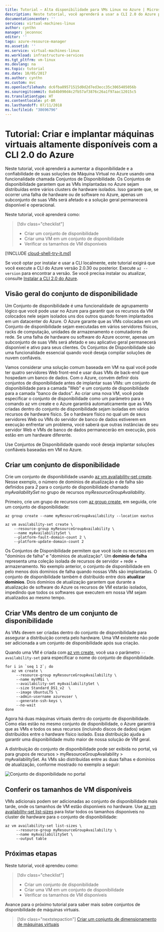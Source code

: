 ```yaml
---
title: Tutorial – Alta disponibilidade para VMs Linux no Azure | Microsoft Docs
description: Neste tutorial, você aprenderá a usar a CLI 2.0 do Azure para implantar máquinas virtuais altamente disponíveis em Conjuntos de Disponibilidade
documentationcenter: ''
services: virtual-machines-linux
author: cynthn
manager: jeconnoc
editor: ''
tags: azure-resource-manager
ms.assetid: ''
ms.service: virtual-machines-linux
ms.workload: infrastructure-services
ms.tgt_pltfrm: vm-linux
ms.devlang: na
ms.topic: tutorial
ms.date: 10/05/2017
ms.author: cynthn
ms.custom: mvc
ms.openlocfilehash: dc6fba89571515d0d2d7ed3ecc35c3065405056b
ms.sourcegitcommit: 0a84b090d4c2fb57af3876c26a1f97aac12015c5
ms.translationtype: HT
ms.contentlocale: pt-BR
ms.lasthandoff: 07/11/2018
ms.locfileid: "38696796"
---
```

# <a name="tutorial-create-and-deploy-highly-available-virtual-machines-with-the-azure-cli-20"></a>Tutorial: Criar e implantar máquinas virtuais altamente disponíveis com a CLI 2.0 do Azure

Neste tutorial, você aprenderá a aumentar a disponibilidade e a confiabilidade de suas soluções de Máquina Virtual no Azure usando uma funcionalidade chamada Conjuntos de Disponibilidade. Os Conjuntos de disponibilidade garantem que as VMs implantadas no Azure sejam distribuídas entre vários clusters de hardware isolados. Isso garante que, se ocorrer uma falha de hardware ou de software no Azure, apenas um subconjunto de suas VMs será afetado e a solução geral permanecerá disponível e operacional.

Neste tutorial, você aprenderá como:

> [!div class="checklist"]
> * Criar um conjunto de disponibilidade
> * Criar uma VM em um conjunto de disponibilidade
> * Verificar os tamanhos de VM disponíveis

[!INCLUDE [cloud-shell-try-it.md](../../../includes/cloud-shell-try-it.md)]

Se você optar por instalar e usar a CLI localmente, este tutorial exigirá que você execute a CLI do Azure versão 2.0.30 ou posterior. Execute `az --version` para encontrar a versão. Se você precisa instalar ou atualizar, consulte [Instalar a CLI 2.0 do Azure]( /cli/azure/install-azure-cli).

## <a name="availability-set-overview"></a>Visão geral do conjunto de disponibilidade

Um Conjunto de disponibilidade é uma funcionalidade de agrupamento lógico que você pode usar no Azure para garantir que os recursos da VM colocados nele sejam isolados uns dos outros quando forem implantados em um datacenter do Azure. O Azure garante que as VMs colocadas em um Conjunto de disponibilidade sejam executadas em vários servidores físicos, racks de computação, unidades de armazenamento e comutadores de rede. Se uma falha de hardware ou software do Azure ocorrer, apenas um subconjunto de suas VMs será afetado e seu aplicativo geral permanecerá disponível e ativo para seus clientes. Os Conjuntos de Disponibilidade são uma funcionalidade essencial quando você deseja compilar soluções de nuvem confiáveis.

Vamos considerar uma solução comum baseada em VM na qual você pode ter quatro servidores Web front-end e usar duas VMs de back-end que hospedam um banco de dados. Com o Azure, convém definir dois conjuntos de disponibilidade antes de implantar suas VMs: um conjunto de disponibilidade para a camada "Web" e um conjunto de disponibilidade para a camada "banco de dados". Ao criar uma nova VM, você pode especificar o conjunto de disponibilidade como um parâmetro para o comando az vm create e o Azure garantirá automaticamente que as VMs criadas dentro do conjunto de disponibilidade sejam isoladas em vários recursos de hardware físico. Se o hardware físico no qual um de seus servidores Web ou VMs do servidor de banco de dados estiverem em execução enfrentar um problema, você saberá que outras instâncias de seu servidor Web e VMs de banco de dados permanecerão em execução, pois estão em um hardware diferente.

Use Conjuntos de Disponibilidade quando você deseja implantar soluções confiáveis baseadas em VM no Azure.


## <a name="create-an-availability-set"></a>Criar um conjunto de disponibilidade

Crie um conjunto de disponibilidade usando [az vm availability-set create](/cli/azure/vm/availability-set#az_vm_availability_set_create). Nesse exemplo, o número de domínios de atualização e de falha são definidos para *2* para o conjunto de disponibilidade chamado *myAvailabilitySet* no grupo de recursos *myResourceGroupAvailability*.

Primeiro, crie um grupo de recursos com [az group create](/cli/azure/group#az-group-create), em seguida, crie um conjunto de disponibilidade:

```azurecli-interactive
az group create --name myResourceGroupAvailability --location eastus

az vm availability-set create \
    --resource-group myResourceGroupAvailability \
    --name myAvailabilitySet \
    --platform-fault-domain-count 2 \
    --platform-update-domain-count 2
```

Os Conjuntos de Disponibilidade permitem que você isole os recursos em "domínios de falha" e "domínios de atualização". Um **domínio de falha** representa uma coleção isolada de recursos de servidor + rede + armazenamento. No exemplo anterior, o conjunto de disponibilidade em pelo menos dois domínios de falha quando nossas VMs são implantadas. O conjunto de disponibilidade também é distribuído entre dois **atualizar domínios**. Dois domínios de atualização garantem que durante a atualização de software do Azure os recursos de VM estarão isolados, impedindo que todos os softwares que executem em nossa VM sejam atualizados ao mesmo tempo.


## <a name="create-vms-inside-an-availability-set"></a>Criar VMs dentro de um conjunto de disponibilidade

As VMs devem ser criadas dentro do conjunto de disponibilidade para assegurar a distribuição correta pelo hardware. Uma VM existente não pode ser adicionada a um conjunto de disponibilidade após sua criação.

Quando uma VM é criada com [az vm create](/cli/azure/vm#az_vm_create), você usa o parâmetro `--availability-set` para especificar o nome do conjunto de disponibilidade.

```azurecli-interactive
for i in `seq 1 2`; do
   az vm create \
     --resource-group myResourceGroupAvailability \
     --name myVM$i \
     --availability-set myAvailabilitySet \
     --size Standard_DS1_v2  \
     --image UbuntuLTS \
     --admin-username azureuser \
     --generate-ssh-keys \
     --no-wait
done
```

Agora há duas máquinas virtuais dentro do conjunto de disponibilidade. Como elas estão no mesmo conjunto de disponibilidade, o Azure garantirá que as VMs e todos os seus recursos (incluindo discos de dados) sejam distribuídos entre o hardware físico isolado. Essa distribuição ajuda a garantir uma disponibilidade muito maior de nossa solução de VM geral.

A distribuição do conjunto de disponibilidade pode ser exibida no portal, vá para grupos de recursos > myResourceGroupAvailability > myAvailabilitySet. As VMs são distribuídas entre as duas falhas e domínios de atualização, conforme mostrado no exemplo a seguir:

![Conjunto de disponibilidade no portal](./media/tutorial-availability-sets/fd-ud.png)

## <a name="check-for-available-vm-sizes"></a>Conferir os tamanhos de VM disponíveis

VMs adicionais podem ser adicionadas ao conjunto de disponibilidade mais tarde, onde os tamanhos de VM estão disponíveis no hardware. Use [az vm availability-set list-sizes](/cli/azure/availability-set#az_availability_set_list_sizes) para listar todos os tamanhos disponíveis no cluster de hardware para o conjunto de disponibilidade:

```azurecli-interactive
az vm availability-set list-sizes \
     --resource-group myResourceGroupAvailability \
     --name myAvailabilitySet \
     --output table
```

## <a name="next-steps"></a>Próximas etapas

Neste tutorial, você aprendeu como:

> [!div class="checklist"]
> * Criar um conjunto de disponibilidade
> * Criar uma VM em um conjunto de disponibilidade
> * Verificar os tamanhos de VM disponíveis

Avance para o próximo tutorial para saber mais sobre conjuntos de disponibilidade de máquinas virtuais.

> [!div class="nextstepaction"]
> [Criar um conjunto de dimensionamento de máquinas virtuais](tutorial-create-vmss.md)